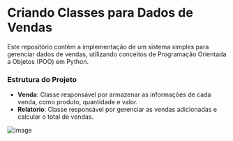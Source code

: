 # Criando Classes para Dados de Vendas

Este repositório contém a implementação de um sistema simples para gerenciar dados de vendas, utilizando conceitos de Programação Orientada a Objetos (POO) em Python.

### Estrutura do Projeto

- **Venda**: Classe responsável por armazenar as informações de cada venda, como produto, quantidade e valor.
- **Relatorio**: Classe responsável por gerenciar as vendas adicionadas e calcular o total de vendas.

![image](https://github.com/user-attachments/assets/d89bb9fc-022e-48ad-a73d-7ee14771ccaa)
